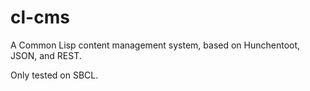cl-cms
======

A Common Lisp content management system, based on Hunchentoot, JSON, and REST.

Only tested on SBCL.
